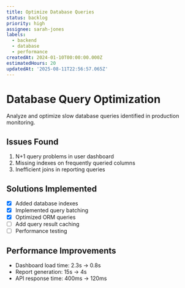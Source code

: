 ```yaml
---
title: Optimize Database Queries
status: backlog
priority: high
assignee: sarah-jones
labels:
  - backend
  - database
  - performance
createdAt: 2024-01-10T00:00:00.000Z
estimatedHours: 20
updatedAt: '2025-08-11T22:56:57.065Z'
---
```


# Database Query Optimization

Analyze and optimize slow database queries identified in production monitoring.

## Issues Found

1. N+1 query problems in user dashboard
2. Missing indexes on frequently queried columns
3. Inefficient joins in reporting queries

## Solutions Implemented

- [x] Added database indexes
- [x] Implemented query batching
- [x] Optimized ORM queries
- [ ] Add query result caching
- [ ] Performance testing

## Performance Improvements

- Dashboard load time: 2.3s → 0.8s
- Report generation: 15s → 4s
- API response time: 400ms → 120ms
